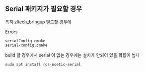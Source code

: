## Serial 패키지가 필요할 경우
특히 zltech_bringup 빌드할 경우에   

Errors 
```
serialConfig.cmake
serial-config.cmake
```

build 할 경우에서 serial 이 없는 경우에는 설치가 안되어 있을 확률이 높다  

```
sudo apt install ros-noetic-serial
```
